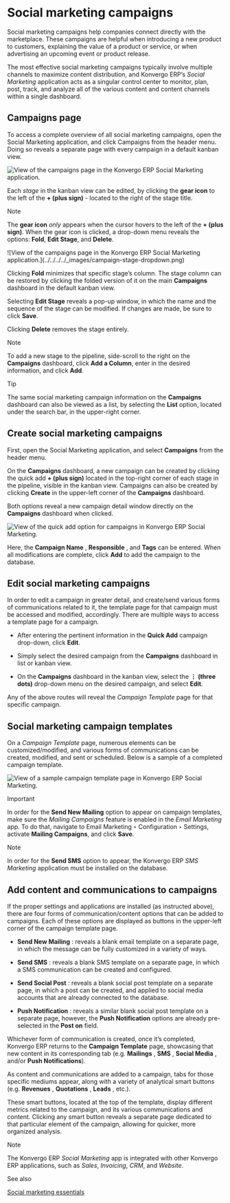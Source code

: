 # Social marketing campaigns

Social marketing campaigns help companies connect directly with the
marketplace. These campaigns are helpful when introducing a new product to
customers, explaining the value of a product or service, or when advertising
an upcoming event or product release.

The most effective social marketing campaigns typically involve multiple
channels to maximize content distribution, and Konvergo ERP’s _Social Marketing_
application acts as a singular control center to monitor, plan, post, track,
and analyze all of the various content and content channels within a single
dashboard.

## Campaigns page

To access a complete overview of all social marketing campaigns, open the
Social Marketing application, and click Campaigns from the header menu. Doing
so reveals a separate page with every campaign in a default kanban view.

![View of the campaigns page in the Konvergo ERP Social Marketing
application.](../../../../_images/campaigns-page1.png)

Each _stage_ in the kanban view can be edited, by clicking the **gear icon**
to the left of the **\+ (plus sign)** \- located to the right of the stage
title.

<div class="alert alert-primary">
<p class="alert-title">
Note</p><p>The <b>gear icon</b> <em>only</em> appears when the cursor hovers to the left of the <b>+ (plus sign)</b>.
When the gear icon is clicked, a drop-down menu reveals the options: <b>Fold</b>,
<b>Edit Stage</b>, and <b>Delete</b>.</p>
</div> ![View of the campaigns page in the Konvergo ERP Social Marketing
application.](../../../../_images/campaign-stage-dropdown.png)

Clicking **Fold** minimizes that specific stage’s column. The stage column can
be restored by clicking the folded version of it on the main **Campaigns**
dashboard in the default kanban view.

Selecting **Edit Stage** reveals a pop-up window, in which the name and the
sequence of the stage can be modified. If changes are made, be sure to click
**Save**.

Clicking **Delete** removes the stage entirely.

<div class="alert alert-primary">
<p class="alert-title">
Note</p><p>To add a new stage to the pipeline, side-scroll to the right on the <b>Campaigns</b>
dashboard, click <b>Add a Column</b>, enter in the desired information, and click
<b>Add</b>.</p>
</div> <div class="alert alert-info">
<p class="alert-title">
Tip</p><p>The same social marketing campaign information on the <b>Campaigns</b> dashboard can also be
viewed as a list, by selecting the <b>List</b> option, located under the search bar, in the
upper-right corner.</p>
</div>

## Create social marketing campaigns

First, open the Social Marketing application, and select **Campaigns** from
the header menu.

On the **Campaigns** dashboard, a new campaign can be created by clicking the
quick add **\+ (plus sign)** located in the top-right corner of each stage in
the pipeline, visible in the kanban view. Campaigns can also be created by
clicking **Create** in the upper-left corner of the **Campaigns** dashboard.

Both options reveal a new campaign detail window directly on the **Campaigns**
dashboard when clicked.

![View of the quick add option for campaigns in Konvergo ERP Social
Marketing.](../../../../_images/quick-add-campaign.png)

Here, the **Campaign Name** , **Responsible** , and **Tags** can be entered.
When all modifications are complete, click **Add** to add the campaign to the
database.

## Edit social marketing campaigns

In order to edit a campaign in greater detail, and create/send various forms
of communications related to it, the template page for that campaign must be
accessed and modified, accordingly. There are multiple ways to access a
template page for a campaign.

  * After entering the pertinent information in the **Quick Add** campaign drop-down, click **Edit**.

  * Simply select the desired campaign from the **Campaigns** dashboard in list or kanban view.

  * On the **Campaigns** dashboard in the kanban view, select the **⋮ (three dots)** drop-down menu on the desired campaign, and select **Edit**.

Any of the above routes will reveal the _Campaign Template_ page for that
specific campaign.

## Social marketing campaign templates

On a _Campaign Template_ page, numerous elements can be customized/modified,
and various forms of communications can be created, modified, and sent or
scheduled. Below is a sample of a completed campaign template.

![View of a sample campaign template page in Konvergo ERP Social
Marketing.](../../../../_images/create-campaign.png) <div class="alert alert-warning">
<p class="alert-title">
Important</p><p>In order for the <b>Send New Mailing</b> option to appear on campaign templates, make sure
the <em>Mailing Campaigns</em> feature is enabled in the <em>Email Marketing</em> app. To do that, navigate to
Email Marketing ‣ Configuration ‣ Settings, activate <b>Mailing
Campaigns</b>, and click <b>Save</b>.</p>
</div>
<div class="alert alert-primary">
<p class="alert-title">
Note</p><p>In order for the <b>Send SMS</b> option to appear, the Konvergo ERP <em>SMS Marketing</em> application must
be installed on the database.</p>
</div>

## Add content and communications to campaigns

If the proper settings and applications are installed (as instructed above),
there are four forms of communication/content options that can be added to
campaigns. Each of these options are displayed as buttons in the upper-left
corner of the campaign template page.

  * **Send New Mailing** : reveals a blank email template on a separate page, in which the message can be fully customized in a variety of ways.

  * **Send SMS** : reveals a blank SMS template on a separate page, in which a SMS communication can be created and configured.

  * **Send Social Post** : reveals a blank social post template on a separate page, in which a post can be created, and applied to social media accounts that are already connected to the database.

  * **Push Notification** : reveals a similar blank social post template on a separate page, however, the **Push Notification** options are already pre-selected in the **Post on** field.

Whichever form of communication is created, once it’s completed, Konvergo ERP returns
to the **Campaign Template** page, showcasing that new content in its
corresponding tab (e.g. **Mailings** , **SMS** , **Social Media** , and/or
**Push Notifications**).

As content and communications are added to a campaign, tabs for those specific
mediums appear, along with a variety of analytical smart buttons (e.g.
**Revenues** , **Quotations** , **Leads** , etc.).

These smart buttons, located at the top of the template, display different
metrics related to the campaign, and its various communications and content.
Clicking any smart button reveals a separate page dedicated to that particular
element of the campaign, allowing for quicker, more organized analysis.

<div class="alert alert-primary">
<p class="alert-title">
Note</p><p>The Konvergo ERP <em>Social Marketing</em> app is integrated with other Konvergo ERP applications, such as <em>Sales</em>,
<em>Invoicing</em>, <em>CRM</em>, and <em>Website</em>.</p>
</div> <div class="alert alert-secondary">
<p class="alert-title">
See also</p><p><a href="social_essentials">Social marketing essentials</a></p>
</div>

